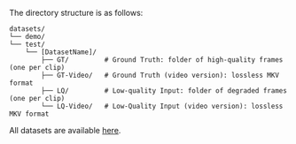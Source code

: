 The directory structure is as follows:

```shell
datasets/
└── demo/ 
└── test/
    └── [DatasetName]/
        ├── GT/         # Ground Truth: folder of high-quality frames (one per clip)
        ├── GT-Video/   # Ground Truth (video version): lossless MKV format
        ├── LQ/         # Low-quality Input: folder of degraded frames (one per clip)
        └── LQ-Video/   # Low-Quality Input (video version): lossless MKV format
```

All datasets are available [here](https://drive.google.com/drive/folders/1yNKG6rtTNtZQY8qL74GoQwA0jgjBUEby?usp=sharing).
